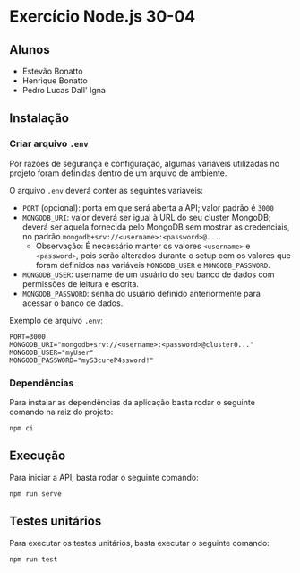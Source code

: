 # Exercício Node.js 30-04

## Alunos
* Estevão Bonatto
* Henrique Bonatto
* Pedro Lucas Dall' Igna

## Instalação
### Criar arquivo `.env`
Por razões de segurança e configuração, algumas variáveis utilizadas no projeto foram definidas dentro de um arquivo de ambiente.

O arquivo `.env` deverá conter as seguintes variáveis:
* `PORT` (opcional): porta em que será aberta a API; valor padrão é `3000`
* `MONGODB_URI`: valor deverá ser igual à URL do seu cluster MongoDB; deverá ser aquela fornecida pelo MongoDB sem mostrar as credenciais, no padrão `mongodb+srv://<username>:<password>@...`.
  * Observação: É necessário manter os valores `<username>` e `<password>`, pois serão alterados durante o setup com os valores que foram definidos nas variáveis `MONGODB_USER` e `MONGODB_PASSWORD`.
* `MONGODB_USER`: username de um usuário do seu banco de dados com permissões de leitura e escrita.
* `MONGODB_PASSWORD`: senha do usuário definido anteriormente para acessar o banco de dados.

Exemplo de arquivo `.env`:
```
PORT=3000
MONGODB_URI="mongodb+srv://<username>:<password>@cluster0..."
MONGODB_USER="myUser"
MONGODB_PASSWORD="myS3cureP4ssword!"
```

### Dependências
Para instalar as dependências da aplicação basta rodar o seguinte comando na raiz do projeto:
```
npm ci
```

## Execução
Para iniciar a API, basta rodar o seguinte comando:
```
npm run serve
```

## Testes unitários
Para executar os testes unitários, basta executar o seguinte comando:
```
npm run test
```
